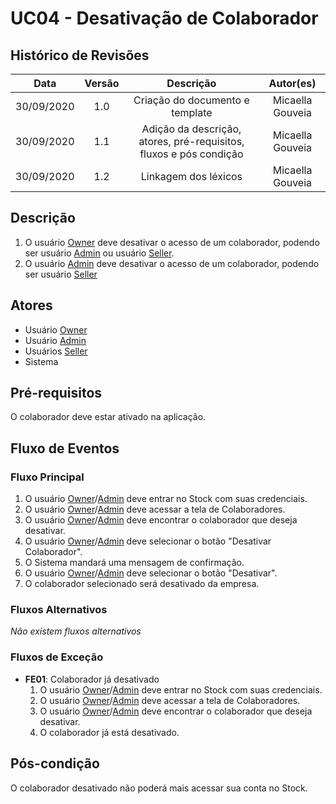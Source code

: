 # UC04 - Desativação de Colaborador

## Histórico de Revisões

| Data | Versão | Descrição | Autor(es) |
|:----:|:------:|:---------:|:---------:|
| 30/09/2020 | 1.0 | Criação do documento e template | Micaella Gouveia |
| 30/09/2020 | 1.1 | Adição da descrição, atores, pré-requisitos, fluxos e pós condição | Micaella Gouveia |
| 30/09/2020 | 1.2 | Linkagem dos léxicos | Micaella Gouveia |

## Descrição
1. O usuário [Owner](Modeling/objeto?id=Owner) deve desativar o acesso de um colaborador, podendo ser usuário [Admin](Modeling/objeto?id=Admin) ou usuário [Seller](Modeling/objeto?id=Seller).
2. O usuário [Admin](Modeling/objeto?id=Admin) deve desativar o acesso de um colaborador, podendo ser usuário [Seller](Modeling/objeto?id=Seller)

## Atores
* Usuário [Owner](Modeling/objeto?id=Owner)
* Usuário [Admin](Modeling/objeto?id=Admin)
* Usuários [Seller](Modeling/objeto?id=Seller)
* Sistema

## Pré-requisitos
O colaborador deve estar ativado na aplicação.

## Fluxo de Eventos
### Fluxo Principal
1. O usuário [Owner](Modeling/objeto?id=Owner)/[Admin](Modeling/objeto?id=Admin) deve entrar no Stock com suas credenciais.
2. O usuário [Owner](Modeling/objeto?id=Owner)/[Admin](Modeling/objeto?id=Admin) deve acessar a tela de Colaboradores.
3. O usuário [Owner](Modeling/objeto?id=Owner)/[Admin](Modeling/objeto?id=Admin) deve encontrar o colaborador que deseja desativar.
4. O usuário [Owner](Modeling/objeto?id=Owner)/[Admin](Modeling/objeto?id=Admin) deve selecionar o botão "Desativar Colaborador".
5. O Sistema mandará uma mensagem de confirmação.
6. O usuário [Owner](Modeling/objeto?id=Owner)/[Admin](Modeling/objeto?id=Admin) deve selecionar o botão "Desativar".
7. O colaborador selecionado será desativado da empresa.

### Fluxos Alternativos
*Não existem fluxos alternativos*

### Fluxos de Exceção
* **FE01**: Colaborador já desativado
    1. O usuário [Owner](Modeling/objeto?id=Owner)/[Admin](Modeling/objeto?id=Admin) deve entrar no Stock com suas credenciais.
    2. O usuário [Owner](Modeling/objeto?id=Owner)/[Admin](Modeling/objeto?id=Admin) deve acessar a tela de Colaboradores.
    3. O usuário [Owner](Modeling/objeto?id=Owner)/[Admin](Modeling/objeto?id=Admin) deve encontrar o colaborador que deseja desativar.
    4. O colaborador já está desativado.

## Pós-condição
O colaborador desativado não poderá mais acessar sua conta no Stock.
